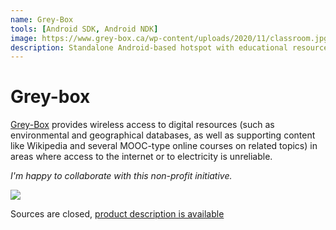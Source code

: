 ```yaml
---
name: Grey-Box
tools: [Android SDK, Android NDK]
image: https://www.grey-box.ca/wp-content/uploads/2020/11/classroom.jpg
description: Standalone Android-based hotspot with educational resources for remote areas
---
```


# Grey-box

[Grey-Box](https://www.grey-box.ca/) provides wireless access to digital resources (such as environmental and geographical databases, as well as supporting content like Wikipedia and several MOOC-type online courses on related topics) in areas where access to the internet or to electricity is unreliable.

*I'm happy to collaborate with this non-profit initiative.*

![](https://www.grey-box.ca/wp-content/uploads/2020/11/classroom.jpg)

Sources are closed, [product description is available](https://www.grey-box.ca/product/)